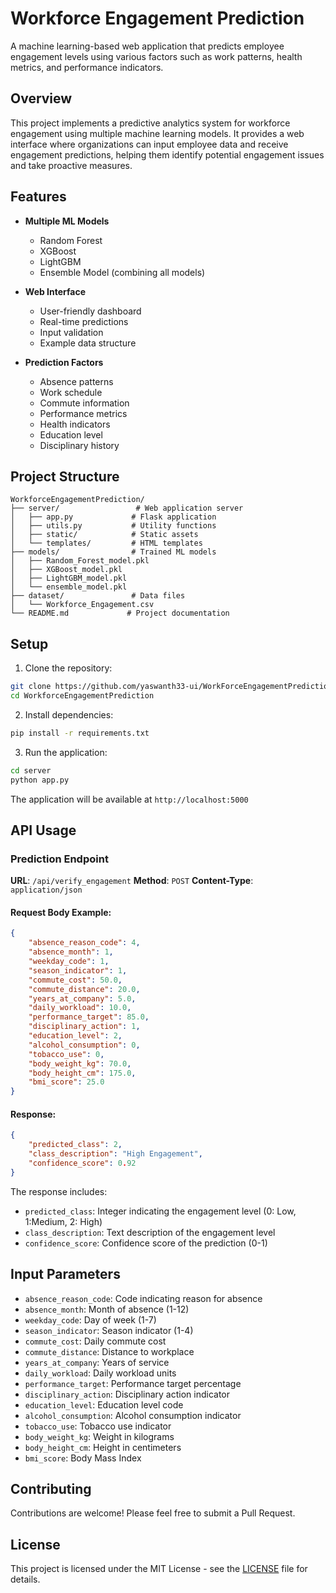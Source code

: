 # Workforce Engagement Prediction

A machine learning-based web application that predicts employee engagement levels using various factors such as work patterns, health metrics, and performance indicators.

## Overview

This project implements a predictive analytics system for workforce engagement using multiple machine learning models. It provides a web interface where organizations can input employee data and receive engagement predictions, helping them identify potential engagement issues and take proactive measures.

## Features

- **Multiple ML Models**
  - Random Forest
  - XGBoost
  - LightGBM
  - Ensemble Model (combining all models)

- **Web Interface**
  - User-friendly dashboard
  - Real-time predictions
  - Input validation
  - Example data structure

- **Prediction Factors**
  - Absence patterns
  - Work schedule
  - Commute information
  - Performance metrics
  - Health indicators
  - Education level
  - Disciplinary history

## Project Structure

```
WorkforceEngagementPrediction/
├── server/                 # Web application server
│   ├── app.py             # Flask application
│   ├── utils.py           # Utility functions
│   ├── static/            # Static assets
│   └── templates/         # HTML templates
├── models/                # Trained ML models
│   ├── Random_Forest_model.pkl
│   ├── XGBoost_model.pkl
│   ├── LightGBM_model.pkl
│   └── ensemble_model.pkl
├── dataset/               # Data files
│   └── Workforce_Engagement.csv
└── README.md             # Project documentation
```

## Setup

1. Clone the repository:
```bash
git clone https://github.com/yaswanth33-ui/WorkForceEngagementPrediction.git
cd WorkforceEngagementPrediction
```

2. Install dependencies:
```bash
pip install -r requirements.txt
```

3. Run the application:
```bash
cd server
python app.py
```

The application will be available at `http://localhost:5000`

## API Usage

### Prediction Endpoint

**URL**: `/api/verify_engagement`
**Method**: `POST`
**Content-Type**: `application/json`

#### Request Body Example:
```json
{
    "absence_reason_code": 4,
    "absence_month": 1,
    "weekday_code": 1,
    "season_indicator": 1,
    "commute_cost": 50.0,
    "commute_distance": 20.0,
    "years_at_company": 5.0,
    "daily_workload": 10.0,
    "performance_target": 85.0,
    "disciplinary_action": 1,
    "education_level": 2,
    "alcohol_consumption": 0,
    "tobacco_use": 0,
    "body_weight_kg": 70.0,
    "body_height_cm": 175.0,
    "bmi_score": 25.0
}
```

#### Response:
```json
{
    "predicted_class": 2,
    "class_description": "High Engagement",
    "confidence_score": 0.92
}
```

The response includes:
- `predicted_class`: Integer indicating the engagement level (0: Low, 1:Medium, 2: High)
- `class_description`: Text description of the engagement level
- `confidence_score`: Confidence score of the prediction (0-1)

## Input Parameters

- `absence_reason_code`: Code indicating reason for absence
- `absence_month`: Month of absence (1-12)
- `weekday_code`: Day of week (1-7)
- `season_indicator`: Season indicator (1-4)
- `commute_cost`: Daily commute cost
- `commute_distance`: Distance to workplace
- `years_at_company`: Years of service
- `daily_workload`: Daily workload units
- `performance_target`: Performance target percentage
- `disciplinary_action`: Disciplinary action indicator
- `education_level`: Education level code
- `alcohol_consumption`: Alcohol consumption indicator
- `tobacco_use`: Tobacco use indicator
- `body_weight_kg`: Weight in kilograms
- `body_height_cm`: Height in centimeters
- `bmi_score`: Body Mass Index

## Contributing

Contributions are welcome! Please feel free to submit a Pull Request.

## License

This project is licensed under the MIT License - see the [LICENSE](LICENSE) file for details. 